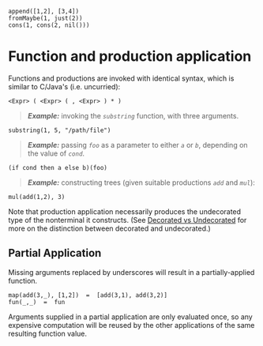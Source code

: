 
```
append([1,2], [3,4])
fromMaybe(1, just(2))
cons(1, cons(2, nil()))
```

# Function and production application #

Functions and productions are invoked with identical syntax, which is similar to C/Java's (i.e. uncurried):

```
<Expr> ( <Expr> ( , <Expr> ) * )
```

> _**Example:**_ invoking the _`substring`_ function, with three arguments.
```
substring(1, 5, "/path/file")
```
> _**Example:**_ passing _`foo`_ as a parameter to either _`a`_ or _`b`_, depending on the value of _`cond`_.
```
(if cond then a else b)(foo)
```
> _**Example:**_ constructing trees (given suitable productions _`add`_ and _`mul`_):
```
mul(add(1,2), 3)
```

Note that production application necessarily produces the undecorated type of the nonterminal it constructs. (See  [Decorated vs Undecorated](Concept_DecVsUndec.md) for more on the distinction between decorated and undecorated.)

## Partial Application ##

Missing arguments replaced by underscores will result in a partially-applied function.

```
map(add(3,_), [1,2])  =  [add(3,1), add(3,2)]
fun(_,_)  =  fun
```

Arguments supplied in a partial application are only evaluated once, so any expensive computation will be reused by the other applications of the same resulting function value.